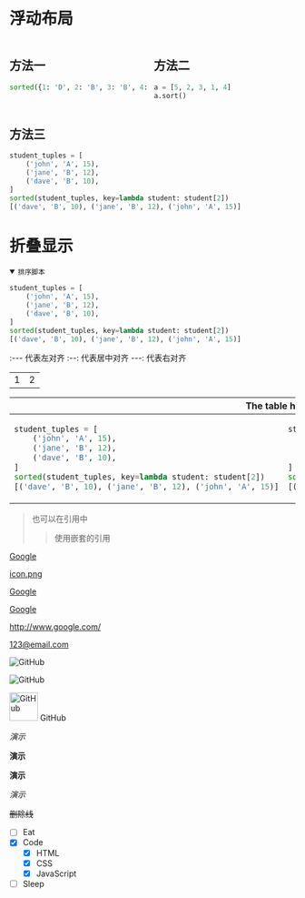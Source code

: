 
# 浮动布局

<div style="float:left;width:49.5%;">

## 方法一
```py
sorted({1: 'D', 2: 'B', 3: 'B', 4: 'E', 5: 'A'})
```

</div>


<div style="float:right;width:49.5%">

## 方法二
```py
a = [5, 2, 3, 1, 4]
a.sort()
```

</div>


<div style="clear:both"></div>

## 方法三
```py
student_tuples = [
    ('john', 'A', 15),
    ('jane', 'B', 12),
    ('dave', 'B', 10),
]
sorted(student_tuples, key=lambda student: student[2])
[('dave', 'B', 10), ('jane', 'B', 12), ('john', 'A', 15)]
```

<!-- ------------------------------------------------------------------------------------------------------------------------ -->

# 折叠显示

<details open> <summary> <code>排序脚本</code> </summary>

```py
student_tuples = [
    ('john', 'A', 15),
    ('jane', 'B', 12),
    ('dave', 'B', 10),
]
sorted(student_tuples, key=lambda student: student[2])
[('dave', 'B', 10), ('jane', 'B', 12), ('john', 'A', 15)]
```

</details>


<!-- ------------------------------------------------------------------------------------------------------------------------ -->


:--- 代表左对齐
:--: 代表居中对齐
---: 代表右对齐

|   |   |
|---|---|
| 1 | 2 |

<table>
    <thead>
        <tr>
            <th colspan="2">The table header</th>
        </tr>
    </thead>
    <tbody>
<tr><td>

```py
student_tuples = [
    ('john', 'A', 15),
    ('jane', 'B', 12),
    ('dave', 'B', 10),
]
sorted(student_tuples, key=lambda student: student[2])
[('dave', 'B', 10), ('jane', 'B', 12), ('john', 'A', 15)]
```
</td><td>

```py
student_tuples = [
    ('john', 'A', 15),
    ('jane', 'B', 12),
    ('dave', 'B', 10),
]
sorted(student_tuples, key=lambda student: student[2])
[('dave', 'B', 10), ('jane', 'B', 12), ('john', 'A', 15)]
```
</td></tr>

</tbody>
</table>






<!-- ------------------------------------------------------------------------------------------------------------------------ -->


>也可以在引用中
>>使用嵌套的引用


[Google](http://www.google.com/)

[icon.png](./images/icon.png)

[Google](http://www.google.com/ "Google1234")

[Google][]

[Google]: http://www.google.com/ "Google"

<http://www.google.com/>

<123@email.com>


![GitHub](https://avatars2.githubusercontent.com/u/3265208?v=3&s=100 "GitHub,Social Coding")


![GitHub][github]

[github]: https://avatars2.githubusercontent.com/u/3265208?v=3&s=100 "GitHub,Social Coding"


<img src="https://avatars2.githubusercontent.com/u/3265208?v=3&s=100" alt="GitHub" title="GitHub,Social Coding" width="50" height="50" />
GitHub

*演示*

**演示**

__演示__

_演示_



 ~~删除线~~


 - [ ] Eat
- [x] Code
  - [x] HTML
  - [x] CSS
  - [x] JavaScript
- [ ] Sleep